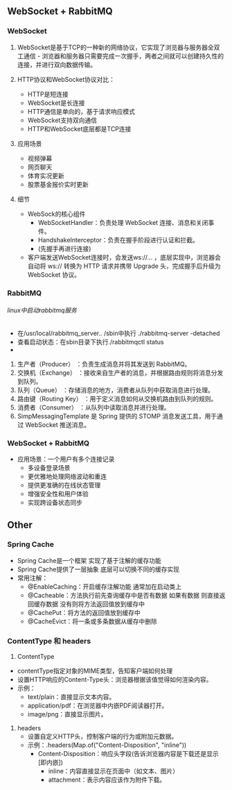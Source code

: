## WebSocket + RabbitMQ

### WebSocket

1. WebSocket是基于TCP的一种新的网络协议，它实现了浏览器与服务器全双工通信 - 浏览器和服务器只需要完成一次握手，两者之间就可以创建持久性的连接，并进行双向数据传输。
2. HTTP协议和WebSocket协议对比：
    - HTTP是短连接
    - WebSocket是长连接
    - HTTP通信是单向的，基于请求响应模式
    - WebSocket支持双向通信
    - HTTP和WebSocket底层都是TCP连接

3. 应用场景
    - 视频弹幕
    - 网页聊天
    - 体育实况更新
    - 股票基金报价实时更新

4. 细节
    - WebSock的核心组件
        - WebSocketHandler：负责处理 WebSocket 连接、消息和关闭事件。
        - HandshakeInterceptor：负责在握手阶段进行认证和拦截。
        - (先握手再进行连接)
    - 客户端发送WebSocket连接时，会发送ws://... ，底层实现中，浏览器会自动将 ws:// 转换为 HTTP 请求并携带 Upgrade
      头，完成握手后升级为WebSocket 协议。

### RabbitMQ

###### linux中启动rabbitmq服务

- 在/usr/local/rabbitmq_server.. /sbin中执行 ./rabbitmq-server -detached
- 查看启动状态：在sbin目录下执行./rabbitmqctl status
-

1. 生产者（Producer） ：负责生成消息并将其发送到 RabbitMQ。
2. 交换机（Exchange） ：接收来自生产者的消息，并根据路由规则将消息分发到队列。
3. 队列（Queue） ：存储消息的地方，消费者从队列中获取消息进行处理。
4. 路由键（Routing Key） ：用于定义消息如何从交换机路由到队列的规则。
5. 消费者（Consumer） ：从队列中读取消息并进行处理。
6. SimpMessagingTemplate 是 Spring 提供的 STOMP 消息发送工具，用于通过 WebSocket 推送消息。

### WebSocket + RabbitMQ

- 应用场景：一个用户有多个连接记录
    - 多设备登录场景
    - 更优雅地处理网络波动和重连
    - 提供更准确的在线状态管理
    - 增强安全性和用户体验
    - 实现跨设备状态同步

## Other

### Spring Cache

* Spring Cache是一个框架 实现了基于注解的缓存功能
* Spring Cache提供了一层抽象 底层可以切换不同的缓存实现
* 常用注解：
    * @EnableCaching：开启缓存注解功能 通常加在启动类上
    * @Cacheable：方法执行前先查询缓存中是否有数据 如果有数据 则直接返回缓存数据 没有则将方法返回值放到缓存中
    * @CachePut：将方法的返回值放到缓存中
    * @CacheEvict：将一条或多条数据从缓存中删除

### ContentType 和 headers

1. ContentType

- contentType指定对象的MIME类型，告知客户端如何处理
- 设置HTTP响应的Content-Type头：浏览器根据该值觉得如何渲染内容。
- 示例：
    - text/plain：直接显示文本内容。
    - application/pdf：在浏览器中内嵌PDF阅读器打开。
    - image/png：直接显示图片。

1. headers
    - 设置自定义HTTP头，控制客户端的行为或附加元数据。
    - 示例：.headers(Map.of("Content-Disposition", "inline"))
        - Content-Disposition：响应头字段(告诉浏览器内容是下载还是显示[即内嵌])
            - inline：内容直接显示在页面中（如文本、图片）
            - attachment：表示内容应该作为附件下载。
